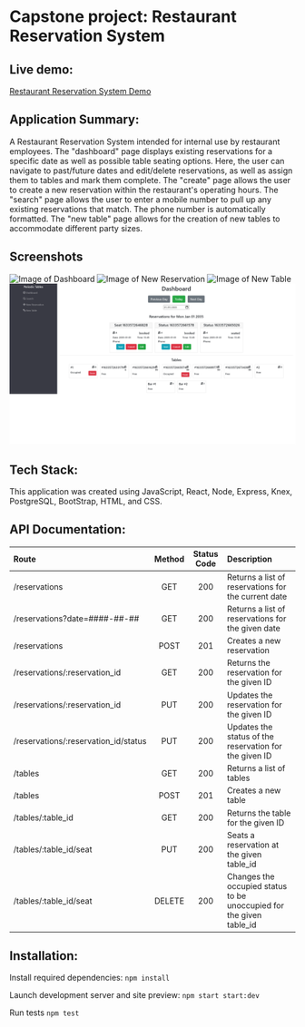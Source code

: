 # Capstone project: Restaurant Reservation System

## Live demo:

[Restaurant Reservation System Demo](https://restaurant-res-client.herokuapp.com/dashboard)  

## Application Summary:

A Restaurant Reservation System intended for internal use by restaurant employees. 
The "dashboard" page displays existing reservations for a specific date as well as possible table seating options. Here, the user can navigate to past/future dates and edit/delete reservations, as well as assign them to tables and mark them complete.
The "create" page allows the user to create a new reservation within the restaurant's operating hours.
The "search" page allows the user to enter a mobile number to pull up any existing reservations that match. The phone number is automatically formatted.
The "new table" page allows for the creation of new tables to accommodate different party sizes.

## Screenshots
![Image of Dashboard](https://github.com/kalaniocean/Capstone-Restaurant-Reservation/blob/main/front-end/.screenshots/us-05-dashboard-finish-button-after.png)
![Image of New Reservation](https://github.com/kalaniocean/Capstone-Restaurant-Reservation/blob/main/front-end/.screenshots/us-01-submit-before.png)
![Image of New Table](https://github.com/kalaniocean/Capstone-Restaurant-Reservation/blob/main/front-end/.screenshots/us-04-create-table-cancel-before.png)
![Image of Seat](./us-05-dashboard-finish-button-after.png)

## Tech Stack:

This application was created using JavaScript, React, Node, Express, Knex, PostgreSQL, BootStrap, HTML, and CSS.

## API Documentation:

| Route       | Method      | Status Code | Description   |
| :---        |    :----:   |     :----:   |        :---  |
| /reservations      | GET   | 200  | Returns a list of reservations for the current date |
| /reservations?date=####-##-##      | GET |  200    | Returns a list of reservations for the given date |
| /reservations      | POST  | 201    | Creates a new reservation |
| /reservations/:reservation_id      | GET  | 200     | Returns the reservation for the given ID |
| /reservations/:reservation_id      | PUT  | 200     | Updates the reservation for the given ID |
| /reservations/:reservation_id/status      | PUT  | 200     | Updates the status of the reservation for the given ID |
| /tables   | GET  | 200      | Returns a list of tables     |
| /tables   | POST  | 201      | Creates a new table     |
| /tables/:table_id   | GET   |   200   | Returns the table for the given ID     |
| /tables/:table_id/seat   | PUT | 200      | Seats a reservation at the given table_id     |
| /tables/:table_id/seat   | DELETE  | 200      | Changes the occupied status to be unoccupied for the given table_id     |


## Installation:

Install required dependencies: 
`npm install`

Launch development server and site preview:
`npm start start:dev`

Run tests 
`npm test`
